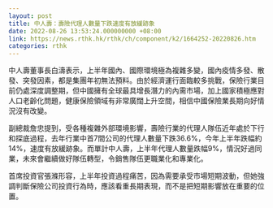 ```yaml
---
layout: post
title: 中人壽：壽險代理人數量下跌速度有放緩跡象
date: 2022-08-26 13:53:24.000000000 +08:00
link: https://news.rthk.hk/rthk/ch/component/k2/1664252-20220826.htm
categories: rthk
---
```


中人壽董事長白濤表示，上半年國內、國際環境極為複雜多變，國內疫情多發、散發、突發因素，都是集團年初無法預料。由於經濟運行面臨較多挑戰，保險行業目前仍處深度調整期，但中國擁有全球最具增長潛力的內需市場，加上國家積極應對人口老齡化問題，健康保險領域有非常廣闊上升空間，相信中國保險業長期向好情況沒有改變。

副總裁詹忠提到，受各種複雜外部環境影響，壽險行業的代理人隊伍近年處於下行和探底過程，去年行業中首7間公司的代理人數量下跌36.6%，今年上半年跌幅約14%，速度有放緩跡象。而單計中人壽，上半年代理人數量跌幅9%，情況好過同業，未來會繼續做好隊伍轉型，令銷售隊伍更職業化和專業化。

首席投資官張滌形容，上半年投資過程痛苦，因為需要承受市場短期波動，但她強調判斷保險公司投資行為時，應該看重長期表現，而不是把短期影響放在重要的位置。
